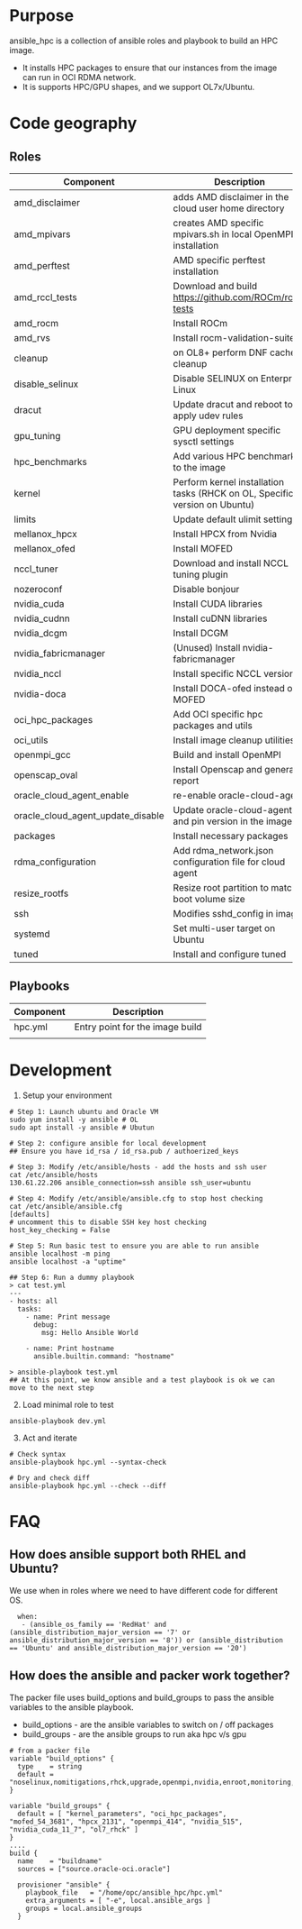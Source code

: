 # Purpose 

ansible_hpc is a collection of ansible roles and playbook to build an HPC image.
- It installs HPC packages to ensure that our instances from the image can run in OCI RDMA network.
- It is supports HPC/GPU shapes, and we support OL7x/Ubuntu.

# Code geography

## Roles



| Component            | Description                                                                                                                                                                                                                                    |
|----------------------|------------------------------------------------------------------------------------------------------------------------------------------------------------------------------------------------------------------------------------------------|
| amd_disclaimer       | adds AMD disclaimer in the cloud user home directory 
| amd_mpivars					 | creates AMD specific mpivars.sh in local OpenMPI installation 
| amd_perftest				 | AMD specific perftest installation
| amd_rccl_tests       | Download and build https://github.com/ROCm/rccl-tests
| amd_rocm						 | Install ROCm 
| amd_rvs							 | Install rocm-validation-suite
| cleanup 						 | on OL8+ perform DNF cache cleanup
| disable_selinux			 | Disable SELINUX on Enterprise Linux 
| dracut							 | Update dracut and reboot to apply udev rules
| gpu_tuning					 | GPU deployment specific sysctl settings
| hpc_benchmarks		   | Add various HPC benchmarks to the image
| kernel							 | Perform kernel installation tasks (RHCK on OL, Specific version on Ubuntu)
| limits      				 | Update default ulimit settings
| mellanox_hpcx				 | Install HPCX from Nvidia
| mellanox_ofed 	     | Install MOFED
| nccl_tuner					 | Download and install NCCL tuning plugin
| nozeroconf				   | Disable bonjour 
| nvidia_cuda					 | Install CUDA libraries
| nvidia_cudnn				 | Install cuDNN libraries
| nvidia_dcgm					 | Install DCGM
| nvidia_fabricmanager | (Unused) Install nvidia-fabricmanager
| nvidia_nccl					 | Install specific NCCL version
| nvidia-doca					 | Install DOCA-ofed instead of MOFED
| oci_hpc_packages		 | Add OCI specific hpc packages and utils
| oci_utils						 | Install image cleanup utilities 
| openmpi_gcc					 | Build and install OpenMPI 
| openscap_oval				 | Install Openscap and generate report
| oracle_cloud_agent_enable | re-enable oracle-cloud-agent 
| oracle_cloud_agent_update_disable | Update oracle-cloud-agent and pin version in the image
| packages             | Install necessary packages 
| rdma_configuration   | Add rdma_network.json configuration file for cloud agent
| resize_rootfs        | Resize root partition to match boot volume size 
| ssh                  | Modifies sshd_config in image       
| systemd							 | Set multi-user target on Ubuntu          
| tuned							   | Install and configure tuned 

## Playbooks

| Component            | Description                                                                                                                                                                                                                                    |
|----------------------|------------------------------------------------------------------------------------------------------------------------------------------------------------------------------------------------------------------------------------------------|
| hpc.yml      | Entry point for the image build
                                                                                                                                                                                                        |


# Development
1. Setup your environment
```
# Step 1: Launch ubuntu and Oracle VM
sudo yum install -y ansible # OL
sudo apt install -y ansible # Ubutun
 
# Step 2: configure ansible for local development
## Ensure you have id_rsa / id_rsa.pub / authoerized_keys
 
# Step 3: Modify /etc/ansible/hosts - add the hosts and ssh user
cat /etc/ansible/hosts
130.61.22.206 ansible_connection=ssh ansible ssh_user=ubuntu
 
# Step 4: Modify /etc/ansible/ansible.cfg to stop host checking
cat /etc/ansible/ansible.cfg
[defaults]
# uncomment this to disable SSH key host checking
host_key_checking = False

# Step 5: Run basic test to ensure you are able to run ansible
ansible localhost -m ping
ansible localhost -a "uptime"

## Step 6: Run a dummy playbook
> cat test.yml 
---
- hosts: all
  tasks:
    - name: Print message
      debug:
        msg: Hello Ansible World

    - name: Print hostname
      ansible.builtin.command: "hostname"

> ansible-playbook test.yml 
## At this point, we know ansible and a test playbook is ok we can move to the next step
```
2. Load minimal role to test
```
ansible-playbook dev.yml
```
3. Act and iterate
```
# Check syntax
ansible-playbook hpc.yml --syntax-check

# Dry and check diff 
ansible-playbook hpc.yml --check --diff
```
# FAQ
## How does ansible support both RHEL and Ubuntu?
We use when in roles where we need to have different code for different OS.
```
  when:
   - (ansible_os_family == 'RedHat' and (ansible_distribution_major_version == '7' or ansible_distribution_major_version == '8')) or (ansible_distribution == 'Ubuntu' and ansible_distribution_major_version == '20')
```

## How does the ansible and packer work together?
The packer file uses build_options and build_groups to pass the ansible variables to the ansible playbook.
- build_options - are the ansible variables to switch on / off packages
- build_groups - are the ansible groups to run aka hpc v/s gpu

```
# from a packer file
variable "build_options" {
  type    = string
  default = "noselinux,nomitigations,rhck,upgrade,openmpi,nvidia,enroot,monitoring,benchmarks"
}

variable "build_groups" {
  default = [ "kernel_parameters", "oci_hpc_packages", "mofed_54_3681", "hpcx_2131", "openmpi_414", "nvidia_515", "nvidia_cuda_11_7", "ol7_rhck" ]
}
....
build {
  name    = "buildname"
  sources = ["source.oracle-oci.oracle"]

  provisioner "ansible" {
    playbook_file   = "/home/opc/ansible_hpc/hpc.yml"
    extra_arguments = [ "-e", local.ansible_args ]
    groups = local.ansible_groups
  }

```